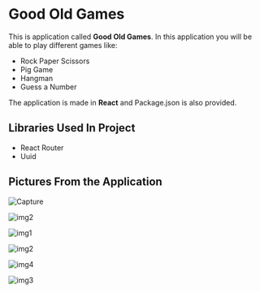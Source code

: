 # Good Old Games

This is application called **Good Old Games**. In this application you will be able to play different games like:

- Rock Paper Scissors
- Pig Game
- Hangman
- Guess a Number

The application is made in **React** and Package.json is also provided.

## Libraries Used In Project

- React Router
- Uuid

## Pictures From the Application

![Capture](https://user-images.githubusercontent.com/104715456/181971770-081e88b7-29d7-4889-a84d-74ccbb172c10.PNG)

![img2](https://user-images.githubusercontent.com/104715456/181970242-124441cd-a377-472d-bcee-98d9a9918e6d.PNG)

![img1](https://user-images.githubusercontent.com/104715456/181936671-a1f64e66-7029-4803-991d-542627fda537.PNG)

![img2](https://user-images.githubusercontent.com/104715456/181936676-a3ccd610-0d8b-4c31-b672-80a4d6fd16e4.PNG)

![img4](https://user-images.githubusercontent.com/104715456/181969185-35eb3502-0659-417e-b8c8-acecb3beca57.PNG)

![img3](https://user-images.githubusercontent.com/104715456/181936685-95ebdf17-fee2-418a-9679-519bdb7d8387.PNG)
